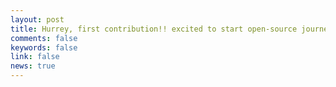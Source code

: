 ```yaml
---
layout: post
title: Hurrey, first contribution!! excited to start open-source journey.
comments: false
keywords: false
link: false
news: true
---
```


